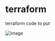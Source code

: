 # terraform
terraform code to put

![image](https://github.com/user-attachments/assets/f4f79a22-fb84-4eb0-b69d-ced0b703ebc9)
